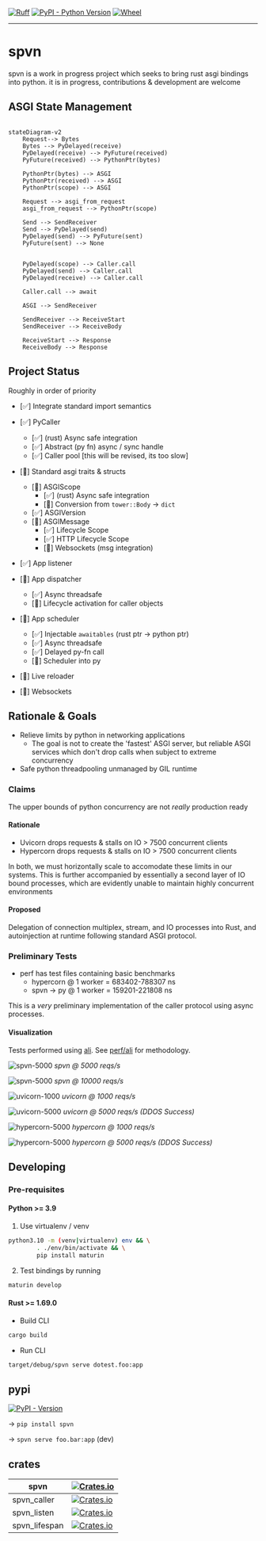 [![Ruff](https://img.shields.io/endpoint?url=https://raw.githubusercontent.com/charliermarsh/ruff/main/assets/badge/v2.json)](https://github.com/charliermarsh/ruff)
[![PyPI - Python Version](https://img.shields.io/pypi/pyversions/spvn.svg?style=flat-square)](https://pypi.org/project/spvn)
[![Wheel](https://img.shields.io/pypi/wheel/spvn?style=flat-square)](https://pypi.org/project/spvn)

---

# spvn

spvn is a work in progress project which seeks to bring rust asgi bindings into python. it is in progress, contributions & development are welcome

## ASGI State Management

```mermaid

stateDiagram-v2
    Request--> Bytes
    Bytes --> PyDelayed(receive)
    PyDelayed(receive) --> PyFuture(received)
    PyFuture(received) --> PythonPtr(bytes)

    PythonPtr(bytes) --> ASGI
    PythonPtr(received) --> ASGI
    PythonPtr(scope) --> ASGI

    Request --> asgi_from_request
    asgi_from_request --> PythonPtr(scope)

    Send --> SendReceiver
    Send --> PyDelayed(send)
    PyDelayed(send) --> PyFuture(sent)
    PyFuture(sent) --> None


    PyDelayed(scope) --> Caller.call
    PyDelayed(send) --> Caller.call
    PyDelayed(receive) --> Caller.call

    Caller.call --> await

    ASGI --> SendReceiver

    SendReceiver --> ReceiveStart
    SendReceiver --> ReceiveBody

    ReceiveStart --> Response
    ReceiveBody --> Response

```

## Project Status

Roughly in order of priority

- [✅] Integrate standard import semantics

- [✅] PyCaller
  - [✅] (rust) Async safe integration
  - [✅] Abstract (py fn) async / sync handle
  - [✅] Caller pool [this will be revised, its too slow]
- [🚧] Standard asgi traits & structs
  - [🚧] ASGIScope
    - [✅] (rust) Async safe integration
    - [🚧] Conversion from `tower::Body` -> `dict`
  - [✅] ASGIVersion
  - [🚧] ASGIMessage
    - [✅] Lifecycle Scope
    - [✅] HTTP Lifecycle Scope
    - [🚧] Websockets (msg integration)
- [✅] App listener
- [🚧] App dispatcher
  - [✅] Async threadsafe
  - [🚧] Lifecycle activation for caller objects
- [🚧] App scheduler

  - [✅] Injectable `awaitables` (rust ptr -> python ptr)
  - [✅] Async threadsafe
  - [✅] Delayed py-fn call
  - [🚧] Scheduler into py

- [🚧] Live reloader
- [🚧] Websockets

## Rationale & Goals

- Relieve limits by python in networking applications
  - The goal is not to create the 'fastest' ASGI server, but reliable ASGI services which don't drop calls when subject to extreme concurrency
- Safe python threadpooling unmanaged by GIL runtime

### Claims

The upper bounds of python concurrency are not <i>really</i> production ready

#### Rationale

- Uvicorn drops requests & stalls on IO > 7500 concurrent clients
- Hypercorn drops requests & stalls on IO > 7500 concurrent clients

In both, we must horizontally scale to accomodate these limits in our systems. This is further accompanied by essentially a second layer of IO bound processes, which are evidently unable to maintain highly concurrent environments

#### Proposed

Delegation of connection multiplex, stream, and IO processes into Rust, and autoinjection at runtime following standard ASGI protocol.

### Preliminary Tests

- perf has test files containing basic benchmarks
  - hypercorn @ 1 worker = 683402-788307 ns
  - spvn -> py @ 1 worker = 159201-221808 ns

This is a <i>very</i> preliminary implementation of the caller protocol using async processes.

#### Visualization

Tests performed using [ali](https://github.com/nakabonne/ali). See [perf/ali](./perf/ali/README.md) for methodology.

![spvn-5000](./perf/ali/spvn-5000.png)
_spvn @ 5000 reqs/s_

![spvn-5000](./perf/ali/spvn-10000.png)
_spvn @ 10000 reqs/s_

![uvicorn-1000](./perf/ali/uvicorn-1000.png)
_uvicorn @ 1000 reqs/s_

![uvicorn-5000](./perf/ali/uvicorn-5000.png)
_uvicorn @ 5000 reqs/s (DDOS Success)_

![hypercorn-5000](./perf/ali/hypercorn-1000.png)
_hypercorn @ 1000 reqs/s_

![hypercorn-5000](./perf/ali/hypercorn-5000.png)
_hypercorn @ 5000 reqs/s (DDOS Success)_

## Developing

### Pre-requisites

#### Python >= 3.9

1. Use virtualenv / venv

```bash
python3.10 -m (venv|virtualenv) env && \
        . ./env/bin/activate && \
        pip install maturin
```

2. Test bindings by running

```bash
maturin develop
```

#### Rust >= 1.69.0

- Build CLI

```bash
cargo build
```

- Run CLI

```bash
target/debug/spvn serve dotest.foo:app
```

## pypi

[![PyPI - Version](https://img.shields.io/pypi/v/spvn.svg?style=flat-square)](https://pypi.org/project/spvn)

-> `pip install spvn`

-> `spvn serve foo.bar:app` (dev)

## crates

| spvn          | [![Crates.io](https://img.shields.io/crates/v/spvn.svg?style=flat-square)](https://crates.io/crates/spvn)                   |
| ------------- | --------------------------------------------------------------------------------------------------------------------------- |
| spvn_caller   | [![Crates.io](https://img.shields.io/crates/v/spvn_caller.svg?style=flat-square)](https://crates.io/crates/spvn_caller)     |
| spvn_listen   | [![Crates.io](https://img.shields.io/crates/v/spvn_listen.svg?style=flat-square)](https://crates.io/crates/spvn_listen)     |
| spvn_lifespan | [![Crates.io](https://img.shields.io/crates/v/spvn_lifespan.svg?style=flat-square)](https://crates.io/crates/spvn_lifespan) |
